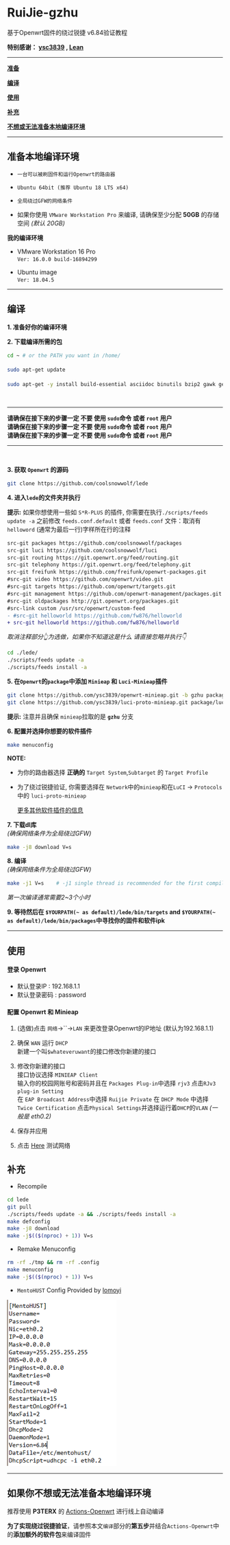 # RuiJie-gzhu
基于Openwrt固件的绕过锐捷 v6.84验证教程

**特别感谢： [ysc3839](https://github.com/ysc3839/openwrt-minieap/tree/gzhu) , [Lean](https://github.com/coolsnowwolf/lede)**

***

**[准备](#准备本地编译环境)**

**[编译](#编译)**

**[使用](#使用)**

**[补充](#补充)**

**[不想或无法准备本地编译环境](#如果你不想或无法准备本地编译环境)**

***

## 准备本地编译环境

+ `一台可以被刷固件和运行Openwrt的路由器`  


+ `Ubuntu 64bit (推荐 Ubuntu 18 LTS x64)`  


+ `全局绕过GFW的网络条件`  


+ 如果你使用 `VMware Workstation Pro` 来编译, 请确保至少分配 **50GB** 的存储空间 *(默认 20GB)*  


**我的编译环境**
+ VMware Workstation 16 Pro  
`Ver: 16.0.0 build-16894299`

+ Ubuntu image  
`Ver: 18.04.5`

***
## 编译

**1. 准备好你的编译环境**

**2. 下载编译所需的包**
```bash
cd ~ # or the PATH you want in /home/

sudo apt-get update

sudo apt-get -y install build-essential asciidoc binutils bzip2 gawk gettext git libncurses5-dev libz-dev patch python3.5 python2.7 unzip zlib1g-dev lib32gcc1 libc6-dev-i386 subversion flex uglifyjs git-core gcc-multilib p7zip p7zip-full msmtp libssl-dev texinfo libglib2.0-dev xmlto qemu-utils upx libelf-dev autoconf automake libtool autopoint device-tree-compiler g++-multilib antlr3 gperf wget swig rsync
```
<br>

---

**请确保在接下来的步骤一定 不要 使用 `sudo`命令 或者 `root` 用户**  
**请确保在接下来的步骤一定 不要 使用 `sudo`命令 或者 `root` 用户**  
**请确保在接下来的步骤一定 不要 使用 `sudo`命令 或者 `root` 用户**  

---

<br>

**3. 获取 `Openwrt` 的源码**

```bash
git clone https://github.com/coolsnowwolf/lede
```


**4. 进入`lede`的文件夹并执行**

**提示:** 如果你想使用一些如 `S*R-PLUS` 的插件, 你需要在执行`./scripts/feeds update -a` 之前修改 `feeds.conf.default` 或者 `feeds.conf` 文件：取消有 `helloword` (通常为最后一行)字样所在行的注释 

```diff
src-git packages https://github.com/coolsnowwolf/packages
src-git luci https://github.com/coolsnowwolf/luci
src-git routing https://git.openwrt.org/feed/routing.git
src-git telephony https://git.openwrt.org/feed/telephony.git
src-git freifunk https://github.com/freifunk/openwrt-packages.git
#src-git video https://github.com/openwrt/video.git
#src-git targets https://github.com/openwrt/targets.git
#src-git management https://github.com/openwrt-management/packages.git
#src-git oldpackages http://git.openwrt.org/packages.git
#src-link custom /usr/src/openwrt/custom-feed
- #src-git helloworld https://github.com/fw876/helloworld
+ src-git helloworld https://github.com/fw876/helloworld
```
*取消注释部分👆为选做，如果你不知道这是什么*
*请直接忽略并执行👇*

```bash
cd ./lede/
./scripts/feeds update -a
./scripts/feeds install -a
```


**5. 在`Openwrt`的`package`中添加 `Minieap` 和 `Luci-Minieap`插件**

```bash
git clone https://github.com/ysc3839/openwrt-minieap.git -b gzhu package/minieap
git clone https://github.com/ysc3839/luci-proto-minieap.git package/luci-proto-minieap
```
**提示:** 注意并且确保 `minieap`拉取的是 **`gzhu`** 分支

**6. 配置并选择你想要的软件插件**

```bash
make menuconfig
```


**NOTE:** 
+ 为你的路由器选择 **正确的** `Target System`,`Subtarget` 的 `Target Profile`
+ 为了绕过锐捷验证, 你需要选择在 `Network`中的`minieap`和在`LuCI` -> `Protocols`中的 `luci-proto-minieap`

    [更多其他软件插件的信息](https://www.right.com.cn/forum/thread-344825-1-1.html)


**7. 下载dl库**  
*(确保网络条件为全局绕过GFW)*

```bash
make -j8 download V=s
```


**8. 编译**  
*(确保网络条件为全局绕过GFW)*

```bash
make -j1 V=s    # -j1 single thread is recommended for the first compilation
```
*第一次编译通常需要2~3个小时*

**9. 等待然后在 `$YOURPATH(~ as default)/lede/bin/targets` and `$YOURPATH(~ as default)/lede/bin/packages`中寻找你的固件和软件ipk**

***

## 使用

#### 登录 Openwrt

+ 默认登录IP  : 192.168.1.1
+ 默认登录密码 : password

#### 配置 Openwrt 和 Minieap

1. (选做)点击 `网络`->``->`LAN` 来更改登录Openwrt的IP地址 (默认为192.168.1.1)


2. 确保 `WAN` 运行 `DHCP`    
   新建一个叫`$whateveruwant`的接口修改你新建的接口  


3. 修改你新建的接口  
   接口协议选择 `MINIEAP Client`  
   输入你的校园网账号和密码并且在 `Packages Plug-in`中选择 `rjv3` 
   点击`RJv3 plug-in Setting`  
   在 `EAP Broadcast Address`中选择 `Ruijie Private`
   在 `DHCP Mode` 中选择`Twice Certification`
   点击`Physical Settings`并选择运行着`DHCP`的`VLAN` *(一般是 eth0.2)* 


4. 保存并应用


5. 点击 [Here](https://github.com/H0uzC) 测试网络


## 补充


+ Recompile  

```bash
cd lede
git pull
./scripts/feeds update -a && ./scripts/feeds install -a
make defconfig
make -j8 download
make -j$(($(nproc) + 1)) V=s
```


+ Remake Menuconfig

```bash
rm -rf ./tmp && rm -rf .config
make menuconfig
make -j$(($(nproc) + 1)) V=s
```


+ `MentoHUST` Config Provided by [lomoyi](https://github.com/lomoyi)

![](./mentohustconfig.png)

***

## 如果你不想或无法准备本地编译环境

推荐使用 **P3TERX** 的 [Actions-Openwrt](https://github.com/P3TERX/Actions-OpenWrt) 进行线上自动编译

**为了实现绕过锐捷验证**，请参照本文`编译`部分的**第五步**并结合`Actions-Openwrt`中的**添加额外的软件包**来编译固件